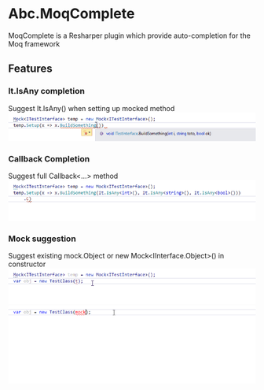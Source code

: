 # Abc.MoqComplete
MoqComplete is a Resharper plugin which provide auto-completion for the Moq framework

## Features
### It.IsAny completion
Suggest It.IsAny() when setting up mocked method
![](Media/ItIsAnyCompletion.gif)

### Callback Completion
Suggest full Callback<...> method
![](Media/CallbackCompletion.gif)

### Mock suggestion
Suggest existing mock.Object or new Mock<IInterface.Object>() in constructor
![](Media/MockCompletion.gif)
![](Media/MockProposalCompletion.gif)